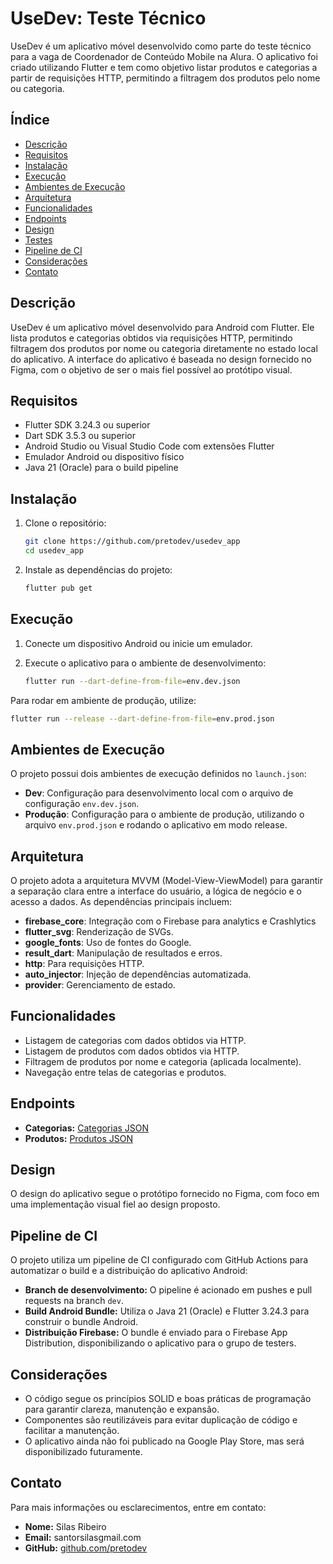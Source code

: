 # UseDev: Teste Técnico

UseDev é um aplicativo móvel desenvolvido como parte do teste técnico para a vaga de Coordenador de Conteúdo Mobile na Alura. O aplicativo foi criado utilizando Flutter e tem como objetivo listar produtos e categorias a partir de requisições HTTP, permitindo a filtragem dos produtos pelo nome ou categoria.

## Índice

- [Descrição](#descrição)
- [Requisitos](#requisitos)
- [Instalação](#instalação)
- [Execução](#execução)
- [Ambientes de Execução](#ambientes-de-execução)
- [Arquitetura](#arquitetura)
- [Funcionalidades](#funcionalidades)
- [Endpoints](#endpoints)
- [Design](#design)
- [Testes](#testes)
- [Pipeline de CI](#pipeline-de-ci)
- [Considerações](#considerações)
- [Contato](#contato)

## Descrição

UseDev é um aplicativo móvel desenvolvido para Android com Flutter. Ele lista produtos e categorias obtidos via requisições HTTP, permitindo filtragem dos produtos por nome ou categoria diretamente no estado local do aplicativo. A interface do aplicativo é baseada no design fornecido no Figma, com o objetivo de ser o mais fiel possível ao protótipo visual.

## Requisitos

- Flutter SDK 3.24.3 ou superior
- Dart SDK 3.5.3 ou superior
- Android Studio ou Visual Studio Code com extensões Flutter
- Emulador Android ou dispositivo físico
- Java 21 (Oracle) para o build pipeline

## Instalação

1. Clone o repositório:

   ```bash
   git clone https://github.com/pretodev/usedev_app
   cd usedev_app
   ```

2. Instale as dependências do projeto:

   ```bash
   flutter pub get
   ```

## Execução

1. Conecte um dispositivo Android ou inicie um emulador.
2. Execute o aplicativo para o ambiente de desenvolvimento:

   ```bash
   flutter run --dart-define-from-file=env.dev.json
   ```

Para rodar em ambiente de produção, utilize:

```bash
flutter run --release --dart-define-from-file=env.prod.json
```

## Ambientes de Execução

O projeto possui dois ambientes de execução definidos no `launch.json`:

- **Dev**: Configuração para desenvolvimento local com o arquivo de configuração `env.dev.json`.
- **Produção**: Configuração para o ambiente de produção, utilizando o arquivo `env.prod.json` e rodando o aplicativo em modo release.

## Arquitetura

O projeto adota a arquitetura MVVM (Model-View-ViewModel) para garantir a separação clara entre a interface do usuário, a lógica de negócio e o acesso a dados. As dependências principais incluem:

- **firebase_core**: Integração com o Firebase para analytics e Crashlytics
- **flutter_svg**: Renderização de SVGs.
- **google_fonts**: Uso de fontes do Google.
- **result_dart**: Manipulação de resultados e erros.
- **http**: Para requisições HTTP.
- **auto_injector**: Injeção de dependências automatizada.
- **provider**: Gerenciamento de estado.

## Funcionalidades

- Listagem de categorias com dados obtidos via HTTP.
- Listagem de produtos com dados obtidos via HTTP.
- Filtragem de produtos por nome e categoria (aplicada localmente).
- Navegação entre telas de categorias e produtos.

## Endpoints

- **Categorias:** [Categorias JSON](https://gist.githubusercontent.com/viniciosneves/68bc50d055acb4ecc7356180131df477/raw/14369c7e25fca54941f5359299b3f4f118a573d6/usedev-categorias.json)
- **Produtos:** [Produtos JSON](https://gist.githubusercontent.com/viniciosneves/946cbbc91d0bc0e167eb6fd895a6b12a/raw/0f6661903360535587ebe583b959e84192cdb771/usedev-produtos.json)

## Design

O design do aplicativo segue o protótipo fornecido no Figma, com foco em uma implementação visual fiel ao design proposto.


## Pipeline de CI

O projeto utiliza um pipeline de CI configurado com GitHub Actions para automatizar o build e a distribuição do aplicativo Android:

- **Branch de desenvolvimento:** O pipeline é acionado em pushes e pull requests na branch `dev`.
- **Build Android Bundle:** Utiliza o Java 21 (Oracle) e Flutter 3.24.3 para construir o bundle Android.
- **Distribuição Firebase:** O bundle é enviado para o Firebase App Distribution, disponibilizando o aplicativo para o grupo de testers.

## Considerações

- O código segue os princípios SOLID e boas práticas de programação para garantir clareza, manutenção e expansão.
- Componentes são reutilizáveis para evitar duplicação de código e facilitar a manutenção.
- O aplicativo ainda não foi publicado na Google Play Store, mas será disponibilizado futuramente.

## Contato

Para mais informações ou esclarecimentos, entre em contato:

- **Nome:** Silas Ribeiro
- **Email:** santorsilasgmail.com
- **GitHub:** [github.com/pretodev](https://github.com/pretodev)

